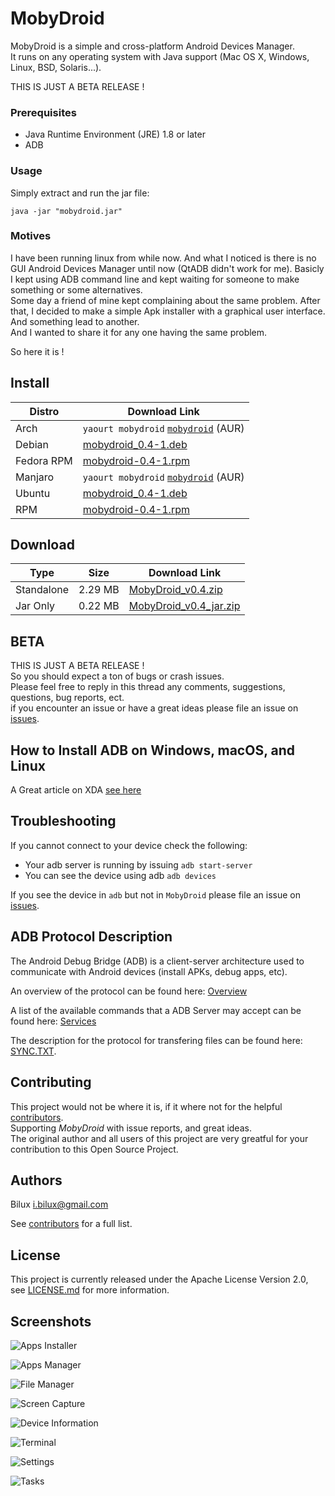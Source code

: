# MobyDroid

MobyDroid is a simple and cross-platform Android Devices Manager.  
It runs on any operating system with Java support (Mac OS X, Windows, Linux, BSD, Solaris...).

THIS IS JUST A BETA RELEASE !

### Prerequisites ###
- Java Runtime Environment (JRE) 1.8 or later
- ADB

### Usage ###
Simply extract and run the jar file:
```
java -jar "mobydroid.jar"
```

### Motives ###
I have been running linux from while now. And what I noticed is there is no GUI Android Devices Manager until now (QtADB didn't work for me).
Basicly I kept using ADB command line and kept waiting for someone to make something or some alternatives.  
Some day a friend of mine kept complaining about the same problem. After that, I decided to make a simple Apk installer with a graphical user interface. And something lead to another.  
And I wanted to share it for any one having the same problem.

So here it is !

## Install ##
| Distro | Download Link |
| - | - |
| Arch | `yaourt mobydroid` [`mobydroid`](https://aur.archlinux.org/packages/mobydroid/) (AUR)|
| Debian | [mobydroid_0.4-1.deb](https://github.com/ibilux/MobyDroid/releases/download/v0.4/mobydroid_v0.4-1.deb) |
| Fedora RPM | [mobydroid-0.4-1.rpm](https://github.com/ibilux/MobyDroid/releases/download/v0.4/mobydroid-0.4-1.noarch.rpm) |
| Manjaro | `yaourt mobydroid` [`mobydroid`](https://aur.archlinux.org/packages/mobydroid/) (AUR)|
| Ubuntu | [mobydroid_0.4-1.deb](https://github.com/ibilux/MobyDroid/releases/download/v0.4/mobydroid_v0.4-1.deb) |
| RPM | [mobydroid-0.4-1.rpm](https://github.com/ibilux/MobyDroid/releases/download/v0.4/mobydroid-0.4-1.noarch.rpm) |


## Download ##

| Type | Size | Download Link |
| - | - | - |
| Standalone | 2.29 MB | [MobyDroid_v0.4.zip](https://github.com/ibilux/MobyDroid/releases/download/v0.4/MobyDroid_v0.4.zip) |
| Jar Only | 0.22 MB | [MobyDroid_v0.4_jar.zip](https://github.com/ibilux/MobyDroid/releases/download/v0.4/MobyDroid_v0.4_jar.zip) |


## BETA ##

THIS IS JUST A BETA RELEASE !  
So you should expect a ton of bugs or crash issues.  
Please feel free to reply in this thread any comments, suggestions, questions, bug reports, ect.  
if you encounter an issue or have a great ideas please file an issue on [issues](https://github.com/ibilux/MobyDroid/issues).



## How to Install ADB on Windows, macOS, and Linux ##

A Great article on XDA [see here](https://www.xda-developers.com/install-adb-windows-macos-linux/)


## Troubleshooting
If you cannot connect to your device check the following:
- Your adb server is running by issuing `adb start-server`
- You can see the device using adb `adb devices`

If you see the device in `adb` but not in `MobyDroid` please file an issue on [issues](https://github.com/ibilux/MobyDroid/issues).

## ADB Protocol Description ##

The Android Debug Bridge (ADB) is a client-server architecture used to communicate with Android devices (install APKs, debug apps, etc).

An overview of the protocol can be found here: [Overview](https://android.googlesource.com/platform/system/adb/+/master/OVERVIEW.TXT)

A list of the available commands that a ADB Server may accept can be found here:
[Services](https://android.googlesource.com/platform/system/adb/+/master/SERVICES.TXT)

The description for the protocol for transfering files can be found here: [SYNC.TXT](https://android.googlesource.com/platform/system/adb/+/master/SYNC.TXT).


## Contributing ##
This project would not be where it is, if it where not for the helpful [contributors](https://github.com/ibilux/MobyDroid/graphs/contributors).  
Supporting _MobyDroid_ with issue reports, and great ideas.  
The original author and all users of this project are very greatful for your contribution to this Open Source Project.  


## Authors ##
Bilux <i.bilux@gmail.com>

See [contributors](https://github.com/ibilux/MobyDroid/graphs/contributors) for a full list.


## License ##
This project is currently released under the Apache License Version 2.0, see [LICENSE.md](LICENSE.md) for more information.


## Screenshots ##

![Apps Installer](/resources/installer.png)

![Apps Manager](/resources/manager.png)

![File Manager](/resources/browser.png)

![Screen Capture](/resources/screenshot.png)

![Device Information](/resources/info.png)

![Terminal](/resources/terminal.png)

![Settings](/resources/settings.png)

![Tasks](/resources/tasks.png)

